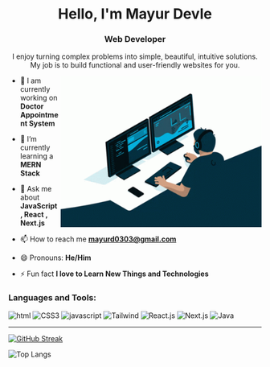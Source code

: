 <!--
**md0011/md0011** is a ✨ _special_ ✨ repository because its `README.md` (this file) appears on your GitHub profile.

Here are some ideas to get you started:

- 🔭 I’m currently working on ...
- 🌱 I’m currently learning ...
- 👯 I’m looking to collaborate on ...
- 🤔 I’m looking for help with ...
- 💬 Ask me about ...
- 📫 How to reach me: ...
- 😄 Pronouns: ...
- ⚡ Fun fact: ...
-->

<h1 align="center">Hello, I'm Mayur Devle</h1>
<h3 align="center">Web Developer</h3>
<p align="center">I enjoy turning complex problems into simple, beautiful, intuitive solutions.
My job is to build functional and user-friendly websites for you.</p>
<img align="right" alt="Coding" width="400" src="https://raw.githubusercontent.com/md0011/md0011/main/prof-img.gif">

- 🔭 I am currently working on **Doctor Appointment System**

- 🌱 I’m currently learning a **MERN Stack**

- 💬 Ask me about **JavaScript , React , Next.js**

- 📫 How to reach me **mayurd0303@gmail.com**

- 😄 Pronouns: **He/Him**

- ⚡ Fun fact **I love to Learn New Things and Technologies**


</p>

<h3 align="left">Languages and Tools:</h3>

![html](https://img.shields.io/badge/HTML-239120?style=for-the-badge&logo=html5&logoColor=white)
![CSS3](https://img.shields.io/badge/css3-%231572B6.svg?style=for-the-badge&logo=css3&logoColor=white) 
![javascript](https://img.shields.io/badge/JavaScript-F7DF1E?style=for-the-badge&logo=javascript&logoColor=black)
![Tailwind](https://img.shields.io/badge/tailwind-%231572B6.svg?style=for-the-badge&logo=tailwind-css&logoColor=white) 
![React.js](https://img.shields.io/badge/React-20232A?style=for-the-badge&logo=react&logoColor=61DAFB)
![Next.js](https://img.shields.io/badge/Next.js-20232A?style=for-the-badge&logo=react&logoColor=61DAFB)
![Java](https://img.shields.io/badge/java-%23ED8B00.svg?style=for-the-badge&logo=java&logoColor=white)

<!--
![Go](https://img.shields.io/badge/Go-00ADD8?style=for-the-badge&logo=go&logoColor=white)
![Node.js](https://img.shields.io/badge/Node.js-43853D?style=for-the-badge&logo=node.js&logoColor=white)
![Typescript](https://img.shields.io/badge/TypeScript-007ACC?style=for-the-badge&logo=typescript&logoColor=white)
![Express.js](https://img.shields.io/badge/Express.js-404D59?style=for-the-badge)
![redux](https://img.shields.io/badge/Redux-593D88?style=for-the-badge&logo=redux&logoColor=white)

👥 **Connect with me:**
[![Linkedin Badge](https://img.shields.io/badge/-MayurDevle-blue?style=flat-square&logo=Linkedin&logoColor=white&link=https://www.linkedin.com/in/mayur-dev/)](https://www.linkedin.com/in/mayur-dev/)  [![Gmail Badge](https://img.shields.io/badge/-mayurd0303@gmail.com-c14438?style=flat-square&logo=Gmail&logoColor=white&link=mailto:mayurd0303@gmail.com)](mailto:mayurd0303@gmail.com)

-->

---
 
[![GitHub Streak](http://github-readme-streak-stats.herokuapp.com?user=md0011&theme=radical&hide_border=true)](https://git.io/streak-stats) 


<!-- STATISTICS ABOUT PROFILE -->
 
<!-- 📶 **Stats:** <br><br>  -->
<!--  TOP LANGUAGES STATISTICS -->
  
![Top Langs](https://github-readme-stats.vercel.app/api/top-langs/?username=md0011&theme=dark&layout=compact&align=right&width=40%)


